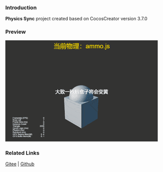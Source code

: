 ### Introduction
**Physics Sync** project created based on CocosCreator version 3.7.0

### Preview
![image](../../../gif/202203/2022030428.gif)

### Related Links
[Gitee](https://gitee.com/mirrors_cocos-creator/example-3d/blob/master/physics-3d/assets/cases/scenes) | [Github](https://github.com/cocos-creator/example-3d/blob/master/physics-3d/assets/cases/scenes)